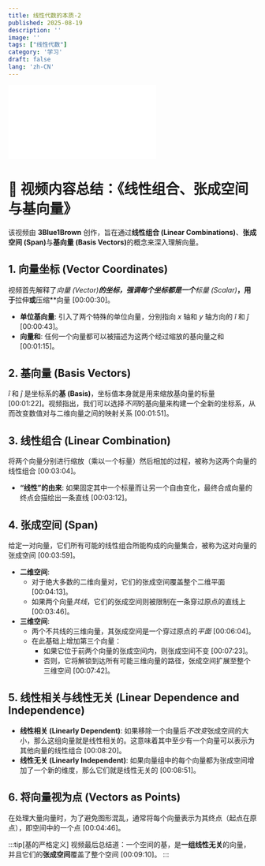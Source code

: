 ```yaml
---
title: 线性代数的本质-2
published: 2025-08-19
description: ''
image: ''
tags: ["线性代数"]
category: '学习'
draft: false 
lang: 'zh-CN'
---
```


<iframe src="//player.bilibili.com/player.html?isOutside=true&aid=6025713&bvid=BV12s411k7S5&cid=9781049&p=1" scrolling="no" border="0" frameborder="no" framespacing="0" allowfullscreen="true"></iframe>

# 🎥 视频内容总结：《线性组合、张成空间与基向量》

该视频由 **3Blue1Brown** 创作，旨在通过<b>**线性组合 (Linear Combinations)**</b>、<b>**张成空间 (Span)**</b>与<b>**基向量 (Basis Vectors)**</b>的概念来深入理解向量。

## 1. 向量坐标 (Vector Coordinates)
视频首先解释了**向量 (Vector)**的坐标，强调每个坐标都是一个***标量 (Scalar)***，用于**拉伸**或**压缩**向量 [00:00:30]。

- **单位基向量**: 引入了两个特殊的单位向量，分别指向 $x$ 轴和 $y$ 轴方向的 $\hat{i}$ 和 $\hat{j}$ [00:00:43]。
- **向量和**: 任何一个向量都可以被描述为这两个经过缩放的基向量之和 [00:01:15]。

## 2. 基向量 (Basis Vectors)
$\hat{i}$ 和 $\hat{j}$ 是坐标系的**基 (Basis)**，坐标值本身就是用来缩放基向量的标量 [00:01:22]。视频指出，我们可以选择*不同*的基向量来构建一个全新的坐标系，从而改变数值对与二维向量之间的映射关系 [00:01:51]。

## 3. 线性组合 (Linear Combination)
将两个向量分别进行缩放（乘以一个标量）然后相加的过程，被称为这两个向量的线性组合 [00:03:04]。
- **“线性”的由来**: 如果固定其中一个标量而让另一个自由变化，最终合成向量的终点会描绘出一条直线 [00:03:12]。

## 4. 张成空间 (Span)
给定一对向量，它们所有可能的线性组合所能构成的向量集合，被称为这对向量的张成空间 [00:03:59]。

- **二维空间**:
    - 对于绝大多数的二维向量对，它们的张成空间覆盖整个二维平面 [00:04:13]。
    - 如果两个向量*共线*，它们的张成空间则被限制在一条穿过原点的直线上 [00:03:46]。
- **三维空间**:
    - 两个不共线的三维向量，其张成空间是一个穿过原点的*平面* [00:06:04]。
    - 在此基础上增加第三个向量：
        - 如果它位于前两个向量的张成空间内，则张成空间不变 [00:07:23]。
        - 否则，它将解锁到达所有可能三维向量的路径，张成空间扩展至整个三维空间 [00:07:42]。

## 5. 线性相关与线性无关 (Linear Dependence and Independence)
- **线性相关 (Linearly Dependent)**: 如果移除一个向量后*不改变*张成空间的大小，那么这组向量就是线性相关的。这意味着其中至少有一个向量可以表示为其他向量的线性组合 [00:08:20]。
- **线性无关 (Linearly Independent)**: 如果向量组中的每个向量都为张成空间增加了一个新的维度，那么它们就是线性无关的 [00:08:51]。

## 6. 将向量视为点 (Vectors as Points)
在处理大量向量时，为了避免图形混乱，通常将每个向量表示为其终点（起点在原点），即空间中的一个点 [00:04:46]。

:::tip[基的严格定义]
视频最后总结道：一个空间的基，是**一组线性无关**的向量，并且它们的**张成空间**覆盖了整个空间 [00:09:10]。
:::